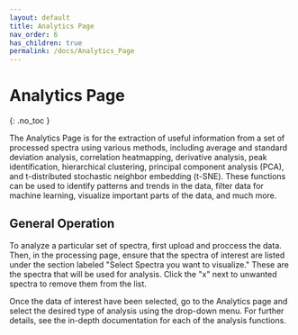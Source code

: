 ```yaml
---
layout: default
title: Analytics Page
nav_order: 6
has_children: true
permalink: /docs/Analytics_Page
---
```


# Analytics Page
{: .no_toc }

The Analytics Page is for the extraction of useful information from a set of processed spectra using various methods, including average and standard deviation analysis, correlation heatmapping, derivative analysis, peak identification, hierarchical clustering, principal component analysis (PCA), and t-distributed stochastic neighbor embedding (t-SNE). These functions can be used to identify patterns and trends in the data, filter data for machine learning, visualize important parts of the data, and much more.

## General Operation

To analyze a particular set of spectra, first upload and proccess the data. Then, in the processing page, ensure that the spectra of interest are listed under the section labeled "Select Spectra you want to visualize." These are the spectra that will be used for analysis. Click the "x" next to unwanted spectra to remove them from the list.

Once the data of interest have been selected, go to the Analytics page and select the desired type of analysis using the drop-down menu. For further details, see the in-depth documentation for each of the analysis functions.